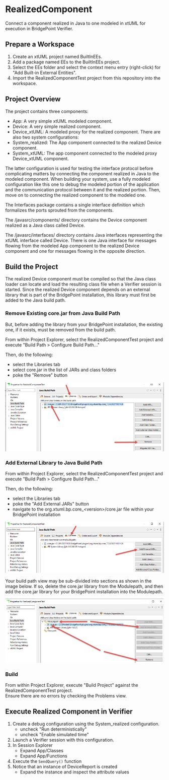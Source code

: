 # RealizedComponent
Connect a component realized in Java to one modeled in xtUML for execution in BridgePoint Verifier.

## Prepare a Workspace
1. Create an xtUML project named BuiltInEEs.
2. Add a package named EEs to the BuiltInEEs project.
3. Select the EEs folder and select the context menu entry (right-click) for "Add Built-in External Entities".
4. Import the RealizedComponentTest project from this repository into the workspace.

## Project Overview
The project contains three components:
  - App: A very simple xtUML modeled component.
  - Device:  A very simple realized component.
  - Device_xtUML:  A modeled proxy for the realized component.
There are also two system configurations:
  - System_realized:  The App component connected to the realized Device component.
  - System_xtUML:  The app component connected to the modeled proxy Device_xtUML component.

The latter configuration is used for testing the interface protocol before complicating matters by
connecting the component realized in Java to the modeled component.  When building your system, use
a fully modeled configuration like this one to debug the modeled portion of the application and the 
communication protocol between it and the realized portion.  Then, move on to connecting the 
realized component to the modeled one.

The Interfaces package contains a single interface definition which formalizes the ports sprouted
from the components.

The /javasrc/components/ directory contains the Device component realized as a Java class 
called Device.

The /javasrc/interfaces/ directory contains Java interfaces representing the xtUML interface
called Device.  There is one Java interface for messages flowing from the modeled App component 
to the realized Device component and one for messages flowing in the opposite direction.

## Build the Project
The realized Device component must be compiled so that the Java class loader can 
locate and load the resulting class file when a Verifier session is started.  Since the
realized Device component depends on an external library that is part of the BridgePoint
installation, this library must first be added to the Java build path.

### Remove Existing core.jar from Java Build Path
But, before adding the library from your BridgePoint installation, the existing one, if it
exists, must be removed from the build path.

From within Project Explorer, select the RealizedComponentTest project and execute
"Build Path > Configure Build Path..."

Then, do the following:
  - select the Libraries tab
  - select core.jar in the list of JARs and class folders
  - poke the "Remove" button

![Screen-scrape of Libraries tab in build path configuration](RemoveJAR.png)

### Add External Library to Java Build Path
From within Project Explorer, select the RealizedComponentTest project and execute
"Build Path > Configure Build Path..."

Then, do the following:
  - select the Libraries tab
  - poke the "Add External JARs" button
  - navigate to the org.xtuml.bp.core_\<version\>/core.jar file within your BridgePoint installation

![Screen-scrape of Libraries tab in build path configuration](AddExternalJar.png)

Your build path view may be sub-divided into sections as shown in the image below.  If so,
delete the core.jar library from the Modulepath, and then add the core.jar library for 
your BridgePoint installation into the Modulepath.

![Screen-scrape of Libraries tab in build path configuration](BuildPathModulepath.png)

### Build
From within Project Explorer, execute "Build Project" against the RealizedComponentTest project.  
Ensure there are no errors by checking the Problems view.

## Execute Realized Component in Verifier
1. Create a debug configuration using the System_realized configuration.
   - uncheck "Run deterministically"
   - uncheck "Enable simulated time"
2. Launch a Verifier session with this configuration.
3. In Session Explorer
   - Expand App/Classes
   - Expand App/Functions
4. Execute the `SendQuery()` function
5. Notice that an instance of DeviceReport is created
   - Expand the instance and inspect the attribute values
